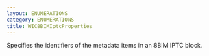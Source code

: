```yaml
---
layout: ENUMERATIONS
category: ENUMERATIONS
title: WIC8BIMIptcProperties
---
```


Specifies the identifiers of the metadata items in an 8BIM IPTC block.

